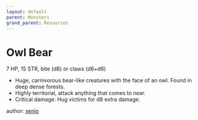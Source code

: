 ```yaml
---
layout: default
parent: Monsters
grand_parent: Resources
---
```


# Owl Bear
7 HP, 15 STR, bite (d8) or claws (d6+d6)
- Huge, carnivorous bear-like creatures with the face of an owl. Found in deep dense forests.
- Highly territorial, attack anything that comes to near.
- Critical damage: Hug victims for d8 extra damage.

author: [xenio](https://xenioinabottle.blogspot.com)
